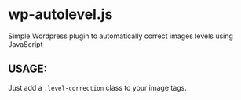 # wp-autolevel.js
Simple Wordpress plugin to automatically correct images levels using JavaScript

## USAGE:

Just add a `.level-correction` class to your image tags.
